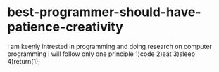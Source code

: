 # best-programmer-should-have-patience-creativity
i am keenly intrested in programming and doing research on computer programming i will follow only one principle 1)code 2)eat 3)sleep 4)return(1);
